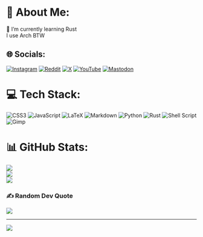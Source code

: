 # 💫 About Me:
🌱 I’m currently learning Rust<br>I use Arch BTW


## 🌐 Socials:
[![Instagram](https://img.shields.io/badge/Instagram-%23E4405F.svg?logo=Instagram&logoColor=white)](https://instagram.com/matheoskinder) [![Reddit](https://img.shields.io/badge/Reddit-%23FF4500.svg?logo=Reddit&logoColor=white)](https://reddit.com/user/Matheosk) [![X](https://img.shields.io/badge/X-black.svg?logo=X&logoColor=white)](https://x.com/Matheosk_) [![YouTube](https://img.shields.io/badge/YouTube-%23FF0000.svg?logo=YouTube&logoColor=white)](https://youtube.com/@Matheosk0) [![Mastodon](https://img.shields.io/badge/-MASTODON-%232B90D9?style=for-the-badge&logo=mastodon&logoColor=white)](https://mastodon.social/@matheosk) 

# 💻 Tech Stack:
![CSS3](https://img.shields.io/badge/css3-%231572B6.svg?style=flat&logo=css3&logoColor=white) ![JavaScript](https://img.shields.io/badge/javascript-%23323330.svg?style=flat&logo=javascript&logoColor=%23F7DF1E) ![LaTeX](https://img.shields.io/badge/latex-%23008080.svg?style=flat&logo=latex&logoColor=white) ![Markdown](https://img.shields.io/badge/markdown-%23000000.svg?style=flat&logo=markdown&logoColor=white) ![Python](https://img.shields.io/badge/python-3670A0?style=flat&logo=python&logoColor=ffdd54) ![Rust](https://img.shields.io/badge/rust-%23000000.svg?style=flat&logo=rust&logoColor=white) ![Shell Script](https://img.shields.io/badge/shell_script-%23121011.svg?style=flat&logo=gnu-bash&logoColor=white) ![Gimp](https://img.shields.io/badge/Gimp-657D8B?style=flat&logo=gimp&logoColor=FFFFFF)
# 📊 GitHub Stats:
![](https://github-readme-stats.vercel.app/api?username=Matheosk&theme=gruvbox&hide_border=false&include_all_commits=false&count_private=false)<br/>
![](https://github-readme-streak-stats.herokuapp.com/?user=Matheosk&theme=gruvbox&hide_border=false)<br/>
![](https://github-readme-stats.vercel.app/api/top-langs/?username=Matheosk&theme=gruvbox&hide_border=false&include_all_commits=false&count_private=false&layout=compact)

### ✍️ Random Dev Quote
![](https://quotes-github-readme.vercel.app/api?type=horizontal&theme=gruvbox)

---
[![](https://visitcount.itsvg.in/api?id=Matheosk&icon=4&color=2)](https://visitcount.itsvg.in)

<!-- Proudly created with GPRM ( https://gprm.itsvg.in ) -->
